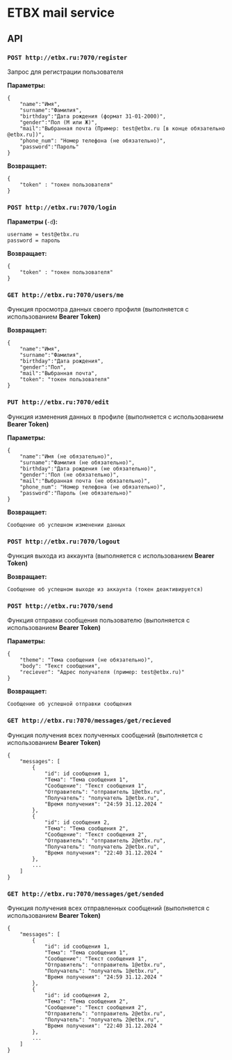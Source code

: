 # ETBX mail service
 

## API
 

### `POST http://etbx.ru:7070/register`
 
Запрос для регистрации пользователя
 
**Параметры:**
 

    {
        "name":"Имя",
        "surname":"Фамилия",
        "birthday":"Дата рождения (формат 31-01-2000)",
        "gender":"Пол (М или Ж)",
        "mail":"Выбранная почта (Пример: test@etbx.ru [в конце обязательно @etbx.ru])",
        "phone_num": "Номер телефона (не обязательно)",
        "password":"Пароль"
    }

**Возвращает:**
 

    {
        "token" : "токен пользователя"
    }

### `POST http://etbx.ru:7070/login`
 
**Параметры (**`-d`**):**
 

    username = test@etbx.ru
    password = пароль

**Возвращает:**
 

    {
        "token" : "токен пользователя"
    }

### `GET http://etbx.ru:7070/users/me`
 
Функция просмотра данных своего профиля (выполняется с использованием **Bearer Token)**
 
**Возвращает:**
 

    {
        "name":"Имя",
        "surname":"Фамилия",
        "birthday":"Дата рождения",
        "gender":"Пол",
        "mail":"Выбранная почта",
        "token": "токен пользователя"
    }

### `PUT http://etbx.ru:7070/edit`
 
Функция изменения данных в профиле (выполняется с использованием **Bearer Token)**
 
**Параметры:**
 

    {
        "name":"Имя (не обязательно)",
        "surname":"Фамилия (не обязательно)",
        "birthday":"Дата рождения (не обязательно)",
        "gender":"Пол (не обязательно)",
        "mail":"Выбранная почта (не обязательно)",
        "phone_num": "Номер телефона (не обязательно)",
        "password":"Пароль (не обязательно)"
    }

**Возвращает:**
 

    Сообщение об успешном изменении данных

### `POST http://etbx.ru:7070/logout`
 
Функция выхода из аккаунта (выполняется с использованием **Bearer Token)**
 
**Возвращает:**
 

    Сообщение об успешном выходе из аккаунта (токен деактивируется)

### `POST http://etbx.ru:7070/send`
 
Функция отправки сообщения пользователю (выполняется с использованием **Bearer Token)**
 
**Параметры:**
 

    {
        "theme": "Тема сообщения (не обязательно)",
        "body": "Текст сообщения",
        "reciever": "Адрес получателя (пример: test@etbx.ru)"
    }

**Возвращает:**
 

    Сообщение об успешной отправки сообщения

### `GET http://etbx.ru:7070/messages/get/recieved`
 
Функция получения всех полученных сообщений (выполняется с использованием **Bearer Token)**
 

    {
        "messages": [
            {
                "id": id сообщения 1,
                "Тема": "Тема сообщения 1",
                "Сообщение": "Текст сообщения 1",
                "Отправитель": "отправитель 1@etbx.ru",
                "Получатель": "получатель 1@etbx.ru",
                "Время получения": "24:59 31.12.2024 "
            },
            {
                "id": id сообщения 2,
                "Тема": "Тема сообщения 2",
                "Сообщение": "Текст сообщения 2",
                "Отправитель": "отправитель 2@etbx.ru",
                "Получатель": "получатель 2@etbx.ru",
                "Время получения": "22:40 31.12.2024 "
            },
            ...
        ]
    }

### `GET http://etbx.ru:7070/messages/get/sended`
 
Функция получения всех отправленных сообщений (выполняется с использованием **Bearer Token)**
 

    {
        "messages": [
            {
                "id": id сообщения 1,
                "Тема": "Тема сообщения 1",
                "Сообщение": "Текст сообщения 1",
                "Отправитель": "отправитель 1@etbx.ru",
                "Получатель": "получатель 1@etbx.ru",
                "Время получения": "24:59 31.12.2024 "
            },
            {
                "id": id сообщения 2,
                "Тема": "Тема сообщения 2",
                "Сообщение": "Текст сообщения 2",
                "Отправитель": "отправитель 2@etbx.ru",
                "Получатель": "получатель 2@etbx.ru",
                "Время получения": "22:40 31.12.2024 "
            },
            ...
        ]
    }
